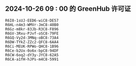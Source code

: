 ## 2024-10-26 09 : 00 的 GreenHub 许可证
```
R6I0-1sUJ-EED6-wiC8-DE57
R6HL-n4m3-WMVr-JmC8-40B0
R6Gz-m8kr-83Jb-R3C8-F896
R6GV-3Rxu-PJvf-oSC8-79FE
R6GQ-Vy2d-3MNq-oBC8-73A4
R6DW-TYkZ-ZZc2-QFC8-6AA4
R6Ci-MEUK-RPWo-QHC8-1B96
R6Ce-b2Ux-0o6x-bpC8-94DF
R6CW-6oq2-dY3y-JYC8-62A5
R6CA-a1fH-hJPs-m4C8-5991
```
